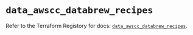 # `data_awscc_databrew_recipes`

Refer to the Terraform Registory for docs: [`data_awscc_databrew_recipes`](https://registry.terraform.io/providers/hashicorp/awscc/0.70.0/docs/data-sources/databrew_recipes).
